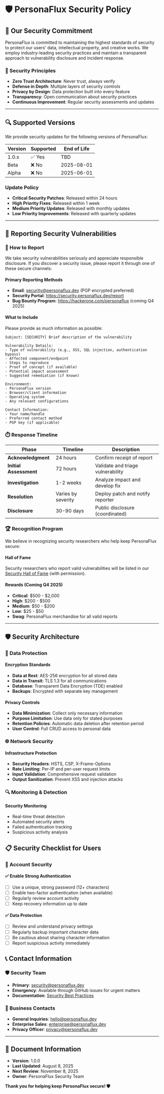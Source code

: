 # 🛡️ PersonaFlux Security Policy

## 🎯 Our Security Commitment

PersonaFlux is committed to maintaining the highest standards of security to protect our users' data, intellectual property, and creative works. We employ industry-leading security practices and maintain a transparent approach to vulnerability disclosure and incident response.

### 🔐 Security Principles

- **Zero Trust Architecture**: Never trust, always verify
- **Defense in Depth**: Multiple layers of security controls
- **Privacy by Design**: Data protection built into every feature
- **Transparency**: Open communication about security practices
- **Continuous Improvement**: Regular security assessments and updates

---

## 🔍 Supported Versions

We provide security updates for the following versions of PersonaFlux:

| Version | Supported | End of Life |
|---------|-----------|-------------|
| 1.0.x   | ✅ Yes    | TBD         |
| Beta    | ❌ No     | 2025-08-01  |
| Alpha   | ❌ No     | 2025-06-01  |

### Update Policy
- **Critical Security Patches**: Released within 24 hours
- **High Priority Fixes**: Released within 1 week
- **Medium Priority Updates**: Released with monthly updates
- **Low Priority Improvements**: Released with quarterly updates

---

## 🚨 Reporting Security Vulnerabilities

### 📧 How to Report

We take security vulnerabilities seriously and appreciate responsible disclosure. If you discover a security issue, please report it through one of these secure channels:

#### Primary Reporting Methods
- **Email**: security@personaflux.dev (PGP encrypted preferred)
- **Security Portal**: https://security.personaflux.dev/report
- **Bug Bounty Program**: https://hackerone.com/personaflux (coming Q4 2025)

#### What to Include
Please provide as much information as possible:

```
Subject: [SECURITY] Brief description of the vulnerability

Vulnerability Details:
- Type of vulnerability (e.g., XSS, SQL injection, authentication bypass)
- Affected component/endpoint
- Steps to reproduce
- Proof of concept (if available)
- Potential impact assessment
- Suggested remediation (if known)

Environment:
- PersonaFlux version
- Browser/client information
- Operating system
- Any relevant configurations

Contact Information:
- Your name/handle
- Preferred contact method
- PGP key (if applicable)
```

### ⏱️ Response Timeline

| Phase | Timeline | Description |
|-------|----------|-------------|
| **Acknowledgment** | 24 hours | Confirm receipt of report |
| **Initial Assessment** | 72 hours | Validate and triage vulnerability |
| **Investigation** | 1-2 weeks | Analyze impact and develop fix |
| **Resolution** | Varies by severity | Deploy patch and notify reporter |
| **Disclosure** | 30-90 days | Public disclosure (coordinated) |

### 🏆 Recognition Program

We believe in recognizing security researchers who help keep PersonaFlux secure:

#### Hall of Fame
Security researchers who report valid vulnerabilities will be listed in our [Security Hall of Fame](https://personaflux.dev/security/hall-of-fame) (with permission).

#### Rewards (Coming Q4 2025)
- **Critical**: $500 - $2,000
- **High**: $200 - $500
- **Medium**: $50 - $200
- **Low**: $25 - $50
- **Swag**: PersonaFlux merchandise for all valid reports

---

## 🛡️ Security Architecture

### 🔐 Data Protection

#### Encryption Standards
- **Data at Rest**: AES-256 encryption for all stored data
- **Data in Transit**: TLS 1.3 for all communications
- **Database**: Transparent Data Encryption (TDE) enabled
- **Backups**: Encrypted with separate key management

#### Privacy Controls
- **Data Minimization**: Collect only necessary information
- **Purpose Limitation**: Use data only for stated purposes
- **Retention Policies**: Automatic data deletion after retention period
- **User Control**: Full CRUD access to personal data

### 🌐 Network Security

#### Infrastructure Protection
- **Security Headers**: HSTS, CSP, X-Frame-Options
- **Rate Limiting**: Per-IP and per-user request limits
- **Input Validation**: Comprehensive request validation
- **Output Sanitization**: Prevent XSS and injection attacks

### 🔍 Monitoring & Detection

#### Security Monitoring
- Real-time threat detection
- Automated security alerts
- Failed authentication tracking
- Suspicious activity analysis

## 📋 Security Checklist for Users

### 🔐 Account Security

#### ✅ Enable Strong Authentication
- [ ] Use a unique, strong password (12+ characters)
- [ ] Enable two-factor authentication (when available)
- [ ] Regularly review account activity
- [ ] Keep recovery information up to date

#### ✅ Data Protection
- [ ] Review and understand privacy settings
- [ ] Regularly backup important character data
- [ ] Be cautious about sharing character information
- [ ] Report suspicious activity immediately

## 📞 Contact Information

### 🛡️ Security Team
- **Primary**: security@personaflux.dev
- **Emergency**: Available through GitHub issues for urgent matters
- **Documentation**: [Security Best Practices](https://docs.personaflux.dev/security)

### 🏢 Business Contacts
- **General Inquiries**: hello@personaflux.dev
- **Enterprise Sales**: enterprise@personaflux.dev
- **Privacy Officer**: privacy@personaflux.dev

---

## 📝 Document Information

- **Version**: 1.0.0
- **Last Updated**: August 8, 2025
- **Next Review**: November 8, 2025
- **Owner**: PersonaFlux Security Team

**Thank you for helping keep PersonaFlux secure! 🛡️**
